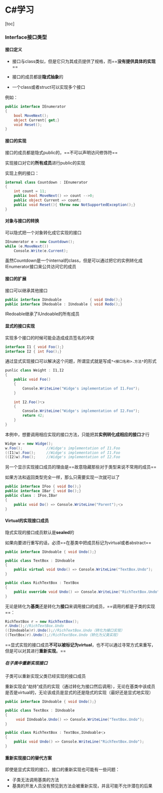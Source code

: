 # C#学习

[toc]

### Interface接口类型

#### 接口定义

- 接口与class类似，但是它只为其成员提供了规格，而==**没有提供具体的实现**==

- 接口的成员都是**隐式抽象**的

- 一个class或者struct可以实现多个接口

例如：

```csharp
public interface IEnumerator
{
    bool MoveNext();
    object Current{ get;}
    void Reset();
}
```



#### 接口的实现

接口的成员都是隐式public的，==不可以声明访问修饰符==

实现接口对它的**所有成员**进行public的实现

实现上例的接口：

```csharp
internal class Countdown : IEnumerator
{
    int count = 11;
    public bool MoveNext() => count -->0;
    public object Current => count;
    public void Reset(){ throw new NotSupportedException();}
}
```



#### 对象与接口的转换

可以隐式把一个对象转化成它实现的接口

```csharp
IEnumerator e = new Countdown();
while (e.MoveNext())
    Console.Write(e.Current);   
```

虽然Countdown是一个internal的class，但是可以通过把它的实例转化成IEnumerator接口来公共访问它的成员



#### 接口的扩展

接口可以继承其他接口

```csharp
public interface IUndoable       	   { void Undo();}
public interface IRedoable : IUndoable { void Redo();}
```

IRedoable继承了IUndoable的所有成员

 #### 显式的接口实现

实现多个接口的时候可能会造成成员签名的冲突

```csharp
interface I1 { void Foo();}
interface I2 { int Foo();}
```

通过显式实现接口可以解决这个问题，所谓显式就是写成`*<接口名称>.方法*`的形式

```csharp
punlic class Weight : I1,I2
{
    public void Foo()
    {
        Console.WriteLine("Widge's implementation of I1.Foo");
    }
    
    int I2.Foo()👈
    {
        Console.WriteLine("Widge's implementation of I2.Foo");
        return 42;
    }
}
```

本例中，想要调用相应实现的接口方法，只能把其**实例转化成相应的接口**才行

```csharp
Widge w = new Widge();
w.Foo();           //Widge's implementation of I1.Foo
((I1)w).Foo();     //Widge's implementation of I1.Foo
((I2)w).Foo();     //Widge's implementation of I2.Foo
```

另一个显示实现接口成员的理由是==故意隐藏那些对于类型来说不常用的成员==



如果方法和返回类型完全一样，那么只需要实现一次就可以了

```csharp
public interface IFoo { void Do();}
public interface IBar { void Do();}
public class : IFoo,IBar
{
    public void Do() => Console.WriteLine("Parent");👈
}
```



#### Virtual的实现接口成员

隐式实现的接口成员默认是**sealed**的

如果向要进行重写的话，必须==在基类中把成员标记为virtual或者abstract==

```csharp
public interface IUndoable { void Undo();}

public class TextBox : IUndoable
{
    public virtual void Undo() => Console.WriteLine("TextBox.Undo");
}

public class RichTextBox : TextBox
{
    public override void Undo() => Console.WriteLine("RichTextBox.Undo");
}
```



无论是转化为**基类**还是转化为**接口**来调用接口的成员，==调用的都是子类的实现==：

```csharp
RichTextBox r = new RichTextBox();
r.Undo();//RichTextBox.Undo
((IUndoable)r).Undo();//RichTextBox.Undo（转化为接口实现）
((TextBox)r).Undo();//RichTextBox.Undo（转化为父类实现）
```

==显式实现的接口成员**不可以被标记为virtual**，也不可以通过寻常方式来重写，但是可以对其进行**重新实现**。==



##### 在子类中重新实现接口

子类可以重新实现父类已经实现的接口成员

重新实现会“劫持”成员的实现（通过转化为接口然后调用），无论在基类中该成员是否是virtual的，无论该成员是显式的还是隐式的实现（最好还是显式地实现）

```csharp
public interface IUndoable { void Undo();}

public class TextBox : IUndoable
{
     void IUndoable.Undo() => Console.WriteLine("TextBox.Undo");
}

public class RichTextBox : TextBox,IUndoable👈
{
    public void Undo() => Console.WriteLine("RichTextBox.Undo");
}
```





#### 重新实现接口的替代方案

即使是显式实现的接口，接口的重新实现也可能有一些问题：

- 子类无法调用基类的方法
- 基类的开发人员没有预见到方法会被重新实现，并且可能不允许潜在的后果